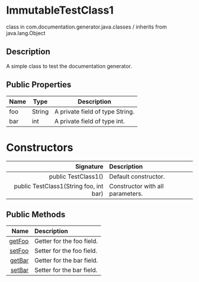 # ImmutableTestClass1

class in com.documentation.generator.java.classes / inherits from
java.lang.Object

## Description

A simple class to test the documentation generator.

## Public Properties

| Name | Type   | Description                     |
| ---- | ------ | ------------------------------- |
| foo  | String | A private field of type String. |
| bar  | int    | A private field of type int.    |

# Constructors

|                              Signature | Description                      |
| -------------------------------------: | :------------------------------- |
|                    public TestClass1() | Default constructor.             |
| public TestClass1(String foo, int bar) | Constructor with all parameters. |

## Public Methods

|                             Name | Description               |
| -------------------------------: | :------------------------ |
| [getFoo](./TestClass1/getFoo.md) | Getter for the foo field. |
| [setFoo](./TestClass1/setFoo.md) | Setter for the foo field. |
| [getBar](./TestClass1/getFoo.md) | Getter for the bar field. |
| [setBar](./TestClass1/setFoo.md) | Setter for the bar field. |
